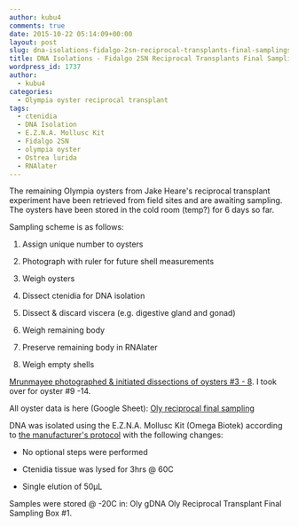 ```yaml
---
author: kubu4
comments: true
date: 2015-10-22 05:14:09+00:00
layout: post
slug: dna-isolations-fidalgo-2sn-reciprocal-transplants-final-samplings
title: DNA Isolations - Fidalgo 2SN Reciprocal Transplants Final Samplings
wordpress_id: 1737
author:
  - kubu4
categories:
  - Olympia oyster reciprocal transplant
tags:
  - ctenidia
  - DNA Isolation
  - E.Z.N.A. Mollusc Kit
  - Fidalgo 2SN
  - olympia oyster
  - Ostrea lurida
  - RNAlater
---
```


The remaining Olympia oysters from Jake Heare's reciprocal transplant experiment have been retrieved from field sites and are awaiting sampling. The oysters have been stored in the cold room (temp?) for 6 days so far.

Sampling scheme is as follows:




    
  1. Assign unique number to oysters

    
  2. Photograph with ruler for future shell measurements

    
  3. Weigh oysters

    
  4. Dissect ctenidia for DNA isolation

    
  5. Dissect & discard viscera (e.g. digestive gland and gonad)

    
  6. Weigh remaining body

    
  7. Preserve remaining body in RNAlater

    
  8. Weigh empty shells



[
Mrunmayee photographed & initiated dissections of oysters #3 - 8](https://onsnetwork.org/mrunmayee/2015/10/21/opening-oysters/). I took over for oyster #9 -14.

All oyster data is here (Google Sheet): [Oly reciprocal final sampling](https://docs.google.com/spreadsheets/d/1KjsfrNdUuXegcPx6UjoGfR7vM---LwpaNi6Nra3HMkI/edit?usp=sharing)

DNA was isolated using the E.Z.N.A. Mollusc Kit (Omega Biotek) according to [the manufacturer's protocol](https://github.com/sr320/LabDocs/blob/master/protocols/Commercial_Protocols/Omega_Mollusc-DNA-Kit-Combo-May-2013-D3373.pdf) with the following changes:




    
  * No optional steps were performed

    
  * Ctenidia tissue was lysed for 3hrs @ 60C

    
  * Single elution of 50μL



Samples were stored @ -20C in: Oly gDNA Oly Reciprocal Transplant Final Sampling Box #1.
